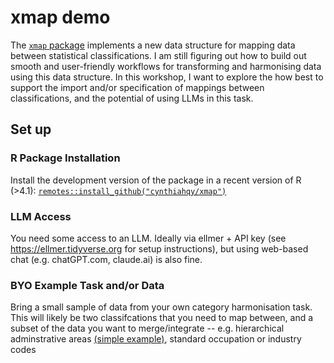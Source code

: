 # xmap demo

The [`xmap` package](https://cynthiahqy.github.io/xmap/index.html) implements a new data structure for mapping data between statistical classifications. I am still figuring out how to build out smooth and user-friendly workflows for transforming and harmonising data using this data structure. In this workshop, I want to explore the how best to support the import and/or specification of mappings between classifications, and the potential of using LLMs in this task.

## Set up

### R Package Installation

Install the development version of the package in a recent version of R (>4.1): [`remotes::install_github("cynthiahqy/xmap")`](https://github.com/cynthiahqy/xmap)

### LLM Access 

You need some access to an LLM. Ideally via ellmer + API key (see https://ellmer.tidyverse.org for setup instructions), but using web-based chat (e.g. chatGPT.com, claude.ai) is also fine.

### BYO Example Task and/or Data

Bring a small sample of data from your own category harmonisation task. This will likely be two classifcations that you need to map between, and a subset of the data you want to merge/integrate -- e.g. hierarchical adminstrative areas [(simple example)](https://cynthiahqy.github.io/xmap/articles/xmap.html#example-country-state-mappings), standard occupation or industry codes

